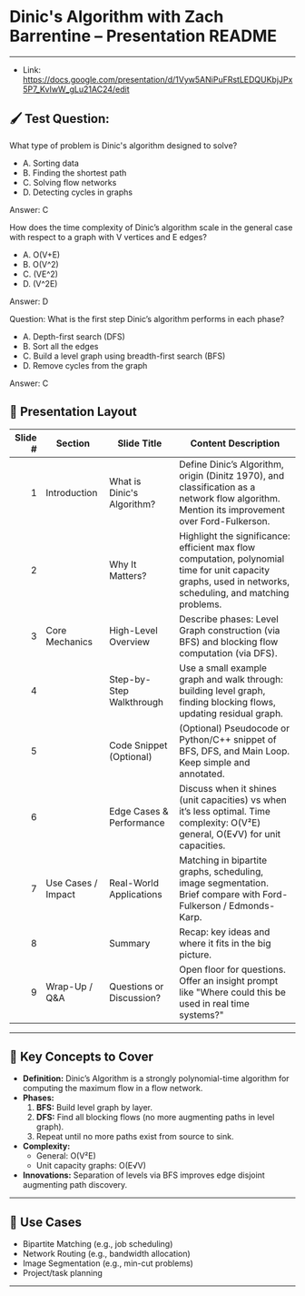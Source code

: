 # Dinic's Algorithm with Zach Barrentine – Presentation README



---

- Link: https://docs.google.com/presentation/d/1Vyw5ANiPuFRstLEDQUKbjJPx5P7_KvIwW_gLu21AC24/edit
  
## 🖌️ Test Question:

What type of problem is Dinic's algorithm designed to solve?
- A. Sorting data
- B. Finding the shortest path
- C. Solving flow networks
- D. Detecting cycles in graphs

Answer: C

How does the time complexity of Dinic’s algorithm scale in the general case with respect to a graph with V vertices and E edges?
- A. O(V+E)
- B. O(V^2)
- C. (VE^2)
- D. (V^2E)

Answer: D

Question: What is the first step Dinic’s algorithm performs in each phase?
- A. Depth-first search (DFS)
- B. Sort all the edges
- C. Build a level graph using breadth-first search (BFS)
- D. Remove cycles from the graph

Answer: C



## 📅 Presentation Layout

| Slide # | Section               | Slide Title                  | Content Description |
|--------:|-----------------------|-------------------------------|---------------------|
| 1       | Introduction           | What is Dinic's Algorithm?    | Define Dinic’s Algorithm, origin (Dinitz 1970), and classification as a network flow algorithm. Mention its improvement over Ford-Fulkerson. |
| 2       |                        | Why It Matters?               | Highlight the significance: efficient max flow computation, polynomial time for unit capacity graphs, used in networks, scheduling, and matching problems. |
| 3       | Core Mechanics         | High-Level Overview           | Describe phases: Level Graph construction (via BFS) and blocking flow computation (via DFS). |
| 4       |                        | Step-by-Step Walkthrough      | Use a small example graph and walk through: building level graph, finding blocking flows, updating residual graph. |
| 5       |                        | Code Snippet (Optional)       | (Optional) Pseudocode or Python/C++ snippet of BFS, DFS, and Main Loop. Keep simple and annotated. |
| 6       |                        | Edge Cases & Performance      | Discuss when it shines (unit capacities) vs when it’s less optimal. Time complexity: O(V²E) general, O(E√V) for unit capacities. |
| 7       | Use Cases / Impact     | Real-World Applications       | Matching in bipartite graphs, scheduling, image segmentation. Brief compare with Ford-Fulkerson / Edmonds-Karp. |
| 8       |                        | Summary                       | Recap: key ideas and where it fits in the big picture. |
| 9       | Wrap-Up / Q&A          | Questions or Discussion?      | Open floor for questions. Offer an insight prompt like "Where could this be used in real time systems?" |

---

## 📘 Key Concepts to Cover

- **Definition:** Dinic’s Algorithm is a strongly polynomial-time algorithm for computing the maximum flow in a flow network.
- **Phases:**
  1. **BFS:** Build level graph by layer.
  2. **DFS:** Find all blocking flows (no more augmenting paths in level graph).
  3. Repeat until no more paths exist from source to sink.
- **Complexity:**
  - General: O(V²E)
  - Unit capacity graphs: O(E√V)
- **Innovations:** Separation of levels via BFS improves edge disjoint augmenting path discovery.

---

## 📑 Use Cases

- Bipartite Matching (e.g., job scheduling)
- Network Routing (e.g., bandwidth allocation)
- Image Segmentation (e.g., min-cut problems)
- Project/task planning

---





